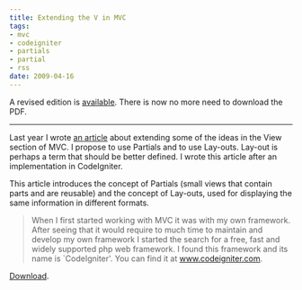 ```yaml
---
title: Extending the V in MVC
tags:
- mvc
- codeigniter
- partials
- partial
- rss
date: 2009-04-16
---
```

A revised edition is <a href="http://alessandrovermeulen.me/2009/07/12/extending-the-v-in-mvc-revisited/">available</a>. There is now no more need to download the PDF.

<hr>

Last year I wrote <a href="http://mirrored.spockz.nl/file/extendingthevinmvc.pdf">an article</a> about extending some of the ideas in the View section of MVC. I propose to use Partials and to use Lay-outs. Lay-out is perhaps a term that should be better defined. I wrote this article after an implementation in CodeIgniter.

This article introduces the concept of Partials (small views that contain parts and are reusable) and the concept of Lay-outs, used for displaying the same information in different formats.
<blockquote>When I first started working with MVC it was with my own framework. After seeing that it would require to much time to maintain and develop my own framework I started the search for a free, fast and widely supported php web framework. I found this framework and its name is `CodeIgniter'. You can find it at <a href="http://www.codeigniter.com" target="_blank">www.codeigniter.com</a>.</blockquote>
<a href="http://mirrored.spockz.nl/file/extendingthevinmvc.pdf">Download</a>.
